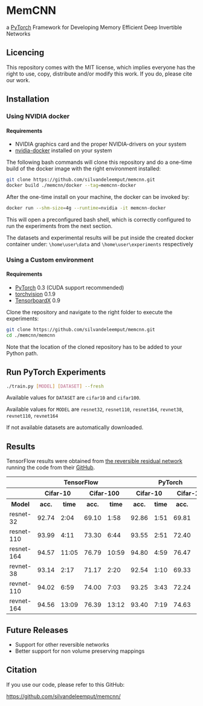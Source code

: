 # MemCNN
a [PyTorch](http://pytorch.org/) Framework for Developing Memory Efficient Deep Invertible Networks

## Licencing

This repository comes with the MIT license, which implies everyone has the right to use, copy, distribute and/or modify this work. If you do, please cite our work.

## Installation

### Using NVIDIA docker
#### Requirements
* NVIDIA graphics card and the proper NVIDIA-drivers on your system
* [nvidia-docker](https://github.com/nvidia/nvidia-docker) installed on your system

The following bash commands will clone this repository and do a one-time build of the docker image with the right environment installed:
```bash
git clone https://github.com/silvandeleemput/memcnn.git
docker build ./memcnn/docker --tag=memcnn-docker
```

After the one-time install on your machine, the docker can be invoked by:
```bash
docker run --shm-size=4g --runtime=nvidia -it memcnn-docker
```
This will open a preconfigured bash shell, which is correctly configured to run the experiments from the next section.

The datasets and experimental results will be put inside the created docker container under:
`\home\user\data` and `\home\user\experiments` respectively


### Using a Custom environment
#### Requirements
* [PyTorch](http://pytorch.org/) 0.3 (CUDA support recommended)
* [torchvision](https://github.com/pytorch/vision) 0.1.9
* [TensorboardX](https://github.com/lanpa/tensorboard-pytorch) 0.9

Clone the repository and navigate to the right folder to execute the experiments:
```bash
git clone https://github.com/silvandeleemput/memcnn.git
cd ./memcnn/memcnn
```
Note that the location of the cloned repository has to be added to your Python path.

## Run PyTorch Experiments
```bash
./train.py [MODEL] [DATASET] --fresh
```
Available values for `DATASET` are `cifar10` and `cifar100`.

Available values for `MODEL` are `resnet32`, `resnet110`, `resnet164`, `revnet38`, `revnet110`, `revnet164`


If not available datasets are automatically downloaded.

## Results
TensorFlow results were obtained from [the reversible residual network](https://arxiv.org/abs/1707.04585)
running the code from their [GitHub](https://github.com/renmengye/revnet-public).

<table>
<tr><th>            </th><th colspan="4"> TensorFlow        </th><th colspan="4"> PyTorch     </th></tr>
<tr><th>            </th><th colspan="2"> Cifar-10        </th><th th colspan="2"> Cifar-100        </th><th th colspan="2"> Cifar-10       </th><th th colspan="2"> Cifar-100          </th></tr>
<tr><th> Model      </th><th> acc.      </th><th> time  </th><th> acc.      </th><th> time   </th><th> acc.      </th><th> time    </th><th> acc.      </th><th> time    </th></tr>
<tr><td> resnet-32  </td><td> 92.74     </td><td> 2:04  </td><td> 69.10     </td><td> 1:58   </td><td> 92.86     </td><td> 1:51    </td><td> 69.81     </td><td> 1:51    </td></tr>
<tr><td> resnet-110 </td><td> 93.99     </td><td> 4:11  </td><td> 73.30     </td><td> 6:44   </td><td> 93.55     </td><td> 2:51    </td><td> 72.40     </td><td> 2:39    </td></tr>
<tr><td> resnet-164 </td><td> 94.57     </td><td> 11:05 </td><td> 76.79     </td><td> 10:59  </td><td> 94.80     </td><td> 4:59    </td><td> 76.47     </td><td> 3:45    </td></tr>
<tr><td> revnet-38  </td><td> 93.14     </td><td> 2:17  </td><td> 71.17     </td><td> 2:20   </td><td> 92.54     </td><td> 1:10    </td><td> 69.33     </td><td> 1:40    </td></tr>
<tr><td> revnet-110 </td><td> 94.02     </td><td> 6:59  </td><td> 74.00     </td><td> 7:03   </td><td> 93.25     </td><td> 3:43    </td><td> 72.24     </td><td> 3:44    </td></tr>
<tr><td> revnet-164 </td><td> 94.56     </td><td> 13:09 </td><td> 76.39     </td><td> 13:12  </td><td> 93.40     </td><td> 7:19    </td><td> 74.63     </td><td> 7:21    </td></tr>
</table>

## Future Releases

* Support for other reversible networks
* Better support for non volume preserving mappings

## Citation

If you use our code, please refer to this GitHub:

https://github.com/silvandeleemput/memcnn/
